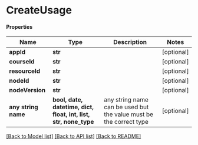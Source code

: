 # CreateUsage

#### Properties
Name | Type | Description | Notes
------------ | ------------- | ------------- | -------------
**appId** | **str** |  | [optional] 
**courseId** | **str** |  | [optional] 
**resourceId** | **str** |  | [optional] 
**nodeId** | **str** |  | [optional] 
**nodeVersion** | **str** |  | [optional] 
**any string name** | **bool, date, datetime, dict, float, int, list, str, none_type** | any string name can be used but the value must be the correct type | [optional]

[[Back to Model list]](../README.md#documentation-for-models) [[Back to API list]](../README.md#documentation-for-api-endpoints) [[Back to README]](../README.md)

